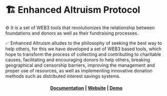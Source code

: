 # 🏗 Enhanced Altruism Protocol

⚙️ It is a set of WEB3 tools that revolutionizes the relationship between foundations and donors as well as their fundraising processes.

 ✅ Enhanced Altruism alludes to the philosophy of seeking the best way to help others, for this we have developed a set of WEB3 based tools, which hope to transform the process of collecting and contributing to charitable causes, facilitating and encouraging donors to help others, breaking geographical and censorship barriers, improving the management and proper use of resources, as well as implementing innovative donation methods such as distributed interest savings systems.

<h4 align="center">
  <a href="https://effective-altruism-protocol.gitbook.io/enhanced-altruism-protocol-english-version">Documentation</a> |
  <a href="https://#">Website</a> |
  <a href="https://#">Demo</a>
</h4>